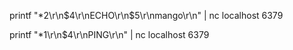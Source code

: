 printf "*2\r\n$4\r\nECHO\r\n$5\r\nmango\r\n" | nc localhost 6379

printf "*1\r\n$4\r\nPING\r\n" | nc localhost 6379